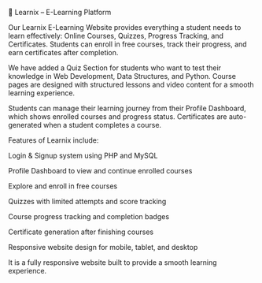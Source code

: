  📘 Learnix – E-Learning Platform
 
Our Learnix E-Learning Website provides everything a student needs to learn effectively:
Online Courses, Quizzes, Progress Tracking, and Certificates. Students can enroll in free courses, track their progress, and earn certificates after completion.

We have added a Quiz Section for students who want to test their knowledge in Web Development, Data Structures, and Python. Course pages are designed with structured lessons and video content for a smooth learning experience.

Students can manage their learning journey from their Profile Dashboard, which shows enrolled courses and progress status. Certificates are auto-generated when a student completes a course.

Features of Learnix include:

Login & Signup system using PHP and MySQL

Profile Dashboard to view and continue enrolled courses

Explore and enroll in free courses

Quizzes with limited attempts and score tracking

Course progress tracking and completion badges

Certificate generation after finishing courses

Responsive website design for mobile, tablet, and desktop

It is a fully responsive website built to provide a smooth learning experience. 
